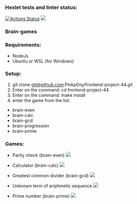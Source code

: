 ### Hexlet tests and linter status:
[![Actions Status](https://github.com/Pinkp0ny/frontend-project-44/workflows/hexlet-check/badge.svg)](https://github.com/Pinkp0ny/frontend-project-44/actions)
<a href="https://codeclimate.com/github/Pinkp0ny/frontend-project-44/maintainability"><img src="https://api.codeclimate.com/v1/badges/844991f621f6cfc5f0dd/maintainability" /></a> 

### Brain-games

### Requirements:
  - NodeJs
  - Ubuntu or WSL (for Windows)

### Setup:
  1. git clone git@github.com:Pinkp0ny/frontend-project-44.git
  2. Enter on the command: cd frontend-project-44
  3. Enter on the command: make install
  4. enter the game from the list:
   - brain-even
   - brain-calc
   - brain-gcd
   - brain-progression
   - brain-prime
  
### Games:
  
- Parity check (brain-even) 
<a href= "https://asciinema.org/a/XJvdMvbQtnvNMvyB3HKiDX6UW"  target="_blank" ><img src= "https://asciinema.org/a/XJvdMvbQtnvNMvyB3HKiDX6UW.png" /></a>

- Calculator (brain-calc) 
<a href= "https://asciinema.org/a/WI5OENhbFhI4qe3X33GW77bk0"  target="_blank"><img src= "https://asciinema.org/a/WI5OENhbFhI4qe3X33GW77bk0.png" /></a>

- Greatest common divider (brain-gcd)
<a href= "https://asciinema.org/a/GyiU7c7GnsatFtMr5SoMLooMc"  target="_blank"><img src= "https://asciinema.org/a/GyiU7c7GnsatFtMr5SoMLooMc.png" /></a>

- Unknown term of ariphmetic sequence
<a href= "https://asciinema.org/a/A2QYvLMOF8DR05A7U9iwZ1zQC"  target="_blank"><img src= "https://asciinema.org/a/A2QYvLMOF8DR05A7U9iwZ1zQC.png" /></a>

- Prime number (brain-prime)
<a href= "https://asciinema.org/a/qhVMMNWk1ckBbZS2PH8pvcWjb"  target="_blank"><img src= "https://asciinema.org/a/qhVMMNWk1ckBbZS2PH8pvcWjb.png" /></a>
